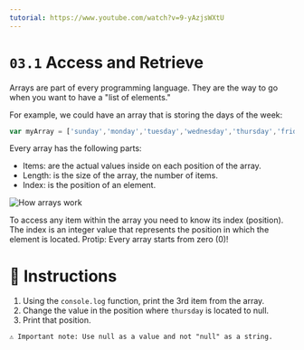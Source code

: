 ```yaml
---
tutorial: https://www.youtube.com/watch?v=9-yAzjsWXtU
---
```


# `03.1` Access and Retrieve

Arrays are part of every programming language. They are the way to go when you want to have a "list of elements."

For example, we could have an array that is storing the days of the week:
```js
var myArray = ['sunday','monday','tuesday','wednesday','thursday','friday','saturday'];
```
Every array has the following parts:
- Items: are the actual values inside on each position of the array.
- Length: is the size of the array, the number of items.
- Index: is the position of an element.

![How arrays work](https://github.com/4GeeksAcademy/javascript-arrays-exercises-tutorial/blob/5e6a9b1276ed2b7de1b9bb0240105983c170611c/.learn/assets/DbmSOHT.png?raw=true)

To access any item within the array you need to know its index (position). The index is an integer value that represents the position in which the element is located. Protip: Every array starts from zero (0)!

# 📝 Instructions

1. Using the `console.log` function, print the 3rd item from the array.
2. Change the value in the position where `thursday` is located to null.
3. Print that position.

```txt
⚠️ Important note: Use null as a value and not "null" as a string.
```
